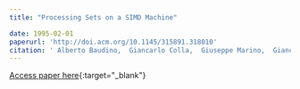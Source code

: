 ```yaml
---
title: "Processing Sets on a SIMD Machine"

date: 1995-02-01
paperurl: 'http://doi.acm.org/10.1145/315891.318010'
citation: ' Alberto Baudino,  Giancarlo Colla,  Giuseppe Marino,  Giancarlo Succi, &quot;Processing Sets on a SIMD Machine.&quot;, 1995.'
---
```

[Access paper here](http://doi.acm.org/10.1145/315891.318010){:target="_blank"}
